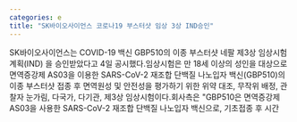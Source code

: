 ```yaml
---
categories: e
title: "SK바이오사이언스 코로나19 부스터샷 임상 3상 IND승인"
---
```

SK바이오사이언스는 COVID-19 백신 GBP510의 이종 부스터샷 네팔 제3상 임상시험계획(IND) 을 승인받았다고 4일 공시했다.임상시험은 만 18세 이상의 성인을 대상으로 면역증강제 AS03을 이용한 SARS-CoV-2 재조합 단백질 나노입자 백신(GBP510)의 이종 부스터샷 접종 후 면역원성 및 안전성을 평가하기 위한 위약 대조, 무작위 배정, 관찰자 눈가림, 다국가, 다기관, 제3상 임상시험이다.회사측은 "GBP510은 면역증강제 AS03을 사용한 SARS-CoV-2 재조합 단백질 나노입자 백신으로, 기초접종 후 시간